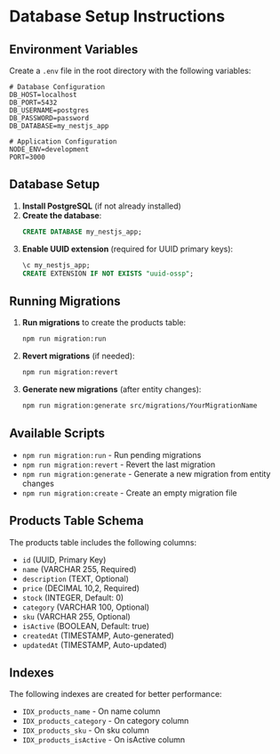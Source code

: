 # Database Setup Instructions

## Environment Variables

Create a `.env` file in the root directory with the following variables:

```env
# Database Configuration
DB_HOST=localhost
DB_PORT=5432
DB_USERNAME=postgres
DB_PASSWORD=password
DB_DATABASE=my_nestjs_app

# Application Configuration
NODE_ENV=development
PORT=3000
```

## Database Setup

1. **Install PostgreSQL** (if not already installed)
2. **Create the database**:
   ```sql
   CREATE DATABASE my_nestjs_app;
   ```
3. **Enable UUID extension** (required for UUID primary keys):
   ```sql
   \c my_nestjs_app;
   CREATE EXTENSION IF NOT EXISTS "uuid-ossp";
   ```

## Running Migrations

1. **Run migrations** to create the products table:
   ```bash
   npm run migration:run
   ```

2. **Revert migrations** (if needed):
   ```bash
   npm run migration:revert
   ```

3. **Generate new migrations** (after entity changes):
   ```bash
   npm run migration:generate src/migrations/YourMigrationName
   ```

## Available Scripts

- `npm run migration:run` - Run pending migrations
- `npm run migration:revert` - Revert the last migration
- `npm run migration:generate` - Generate a new migration from entity changes
- `npm run migration:create` - Create an empty migration file

## Products Table Schema

The products table includes the following columns:

- `id` (UUID, Primary Key)
- `name` (VARCHAR 255, Required)
- `description` (TEXT, Optional)
- `price` (DECIMAL 10,2, Required)
- `stock` (INTEGER, Default: 0)
- `category` (VARCHAR 100, Optional)
- `sku` (VARCHAR 255, Optional)
- `isActive` (BOOLEAN, Default: true)
- `createdAt` (TIMESTAMP, Auto-generated)
- `updatedAt` (TIMESTAMP, Auto-updated)

## Indexes

The following indexes are created for better performance:
- `IDX_products_name` - On name column
- `IDX_products_category` - On category column
- `IDX_products_sku` - On sku column
- `IDX_products_isActive` - On isActive column
